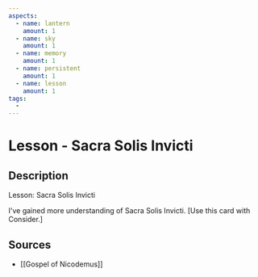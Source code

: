 ```yaml
---
aspects: 
  - name: lantern
    amount: 1
  - name: sky
    amount: 1
  - name: memory
    amount: 1
  - name: persistent
    amount: 1
  - name: lesson
    amount: 1
tags:
  - 
---
```


# Lesson - Sacra Solis Invicti

## Description
Lesson: Sacra Solis Invicti

I've gained more understanding of Sacra Solis Invicti. [Use this card with Consider.]
## Sources
- [[Gospel of Nicodemus]]